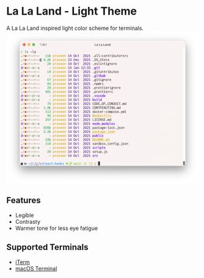 # La La Land - Light Theme

A La La Land inspired light color scheme for terminals.
![Screenshot](./iterm/screenshot.png)

## Features
- Legible
- Contrasty
- Warmer tone for less eye fatigue

## Supported Terminals

- [iTerm](./iterm/)
- [macOS Terminal](./terminal/)
